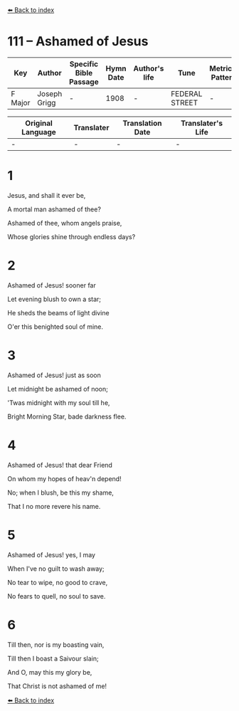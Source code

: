 [⬅️ Back to index](../README.md)

# 111 – Ashamed of Jesus

Key | Author   | Specific Bible Passage     |Hymn Date |Author's life |Tune |Metrical Pattern   |Composer/Source
-- | --------- | ---------------------------|----------|--------------|-----|-------------------|-------------  
F Major |Joseph Grigg |- |1908 |- |FEDERAL STREET |- |H. K. Oliver

Original Language | Translater | Translation Date   | Translater's Life  
----------------- | --------- | --------------------|-------------     
\- |- |- |-




# 1

Jesus, and shall it ever be,

A mortal man ashamed of thee?

Ashamed of thee, whom angels praise,

Whose glories shine through endless days?



# 2

Ashamed of Jesus!  sooner far

Let evening blush to own a star;

He sheds the beams of light divine

O'er this benighted soul of mine.



# 3

Ashamed of Jesus! just as soon

Let midnight be ashamed of noon;

'Twas midnight with my soul till he,

Bright Morning Star, bade darkness flee.



# 4

Ashamed of Jesus!  that dear Friend

On whom my hopes of heav'n depend!

No; when I blush, be this my shame,

That I no more revere his name.



# 5

Ashamed of Jesus!  yes, I may 

When I've no guilt to wash away;

No tear to wipe, no good to crave,

No fears to quell, no soul to save.



# 6

Till then, nor is my boasting vain,

Till then I boast a Saivour slain;

And O, may this my glory be,

That Christ is not ashamed of me!

[⬅️ Back to index](../README.md)
